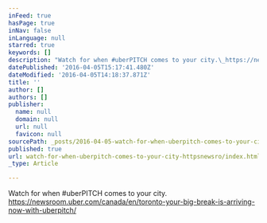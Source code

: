 ```yaml
---
inFeed: true
hasPage: true
inNav: false
inLanguage: null
starred: true
keywords: []
description: "Watch for when #uberPITCH comes to your city.\_https://newsroom.uber.com/canada/en/toronto-your-big-break-is-arriving-now-with-uberpitch/"
datePublished: '2016-04-05T15:17:41.480Z'
dateModified: '2016-04-05T14:18:37.871Z'
title: ''
author: []
authors: []
publisher:
  name: null
  domain: null
  url: null
  favicon: null
sourcePath: _posts/2016-04-05-watch-for-when-uberpitch-comes-to-your-city-httpsnewsro.md
published: true
url: watch-for-when-uberpitch-comes-to-your-city-httpsnewsro/index.html
_type: Article

---
```

Watch for when \#uberPITCH comes to your city. https://newsroom.uber.com/canada/en/toronto-your-big-break-is-arriving-now-with-uberpitch/